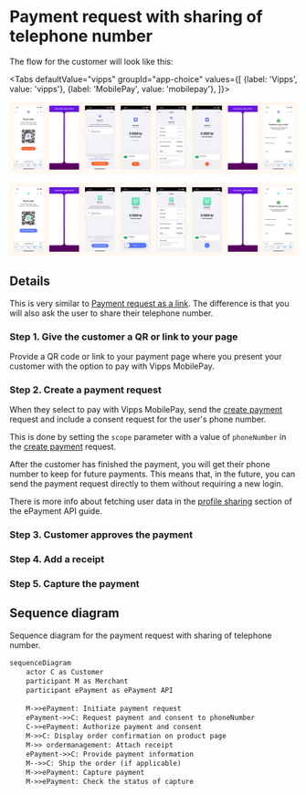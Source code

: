 <!-- START_METADATA
---
title: Vipps MobilePay payment request with sharing of telephone number
sidebar_label: Payment request with sharing of telephone number
sidebar_position: 53
hide_table_of_contents: false
pagination_next: null
pagination_prev: null
---

import ApiSchema from '@theme/ApiSchema';
import Tabs from '@theme/Tabs';
import TabItem from '@theme/TabItem';

import AUTHORIZEPAYMENT from '../_common/_customer_authorizes_epayment.md'
import ATTACHRECEIPT from '../_common/_attach_receipt.md'
import FULLCAPTURE from '../_common/_full_capture.md'
END_METADATA -->

# Payment request with sharing of telephone number

The flow for the customer will look like this:

<Tabs
defaultValue="vipps"
groupId="app-choice"
values={[
{label: 'Vipps', value: 'vipps'},
{label: 'MobilePay', value: 'mobilepay'},
]}>
<TabItem value="vipps">

![Vipps payment request landing page flow with userinfo](images/payment-request-with-sharing-phone-number-vipps.png)

</TabItem>
<TabItem value="mobilepay">

![MobilePay payment request landing page flow with userinfo](images/payment-request-with-sharing-phone-number-mobilepay.png)

</TabItem>
</Tabs>

## Details

This is very similar to [Payment request as a link](payment-sent-as-link.md).
The difference is that you will also ask the user to share their telephone number.

### Step 1. Give the customer a QR or link to your page

Provide a QR code or link to your payment page where you present your customer with the option to pay with Vipps MobilePay.

### Step 2. Create a payment request

When they select to pay with Vipps MobilePay, send the [create payment](https://developer.vippsmobilepay.com/api/epayment#tag/CreatePayments) request and include a consent request for the user's phone number.

This is done by setting the `scope` parameter with a value of `phoneNumber` in the
[create payment](https://developer.vippsmobilepay.com/api/epayment#tag/CreatePayments) request.

After the customer has finished the payment, you will get their phone number to keep for future payments. This means that, in the future, you can send the payment request directly to them without requiring a new login.

There is more info about fetching user data in the
[profile sharing](https://developer.vippsmobilepay.com/docs/APIs/epayment-api/features/profile-sharing/)
section of the ePayment API guide.

### Step 3. Customer approves the payment

<AUTHORIZEPAYMENT />


### Step 4. Add a receipt

<ATTACHRECEIPT />

### Step 5. Capture the payment

<FULLCAPTURE />

## Sequence diagram

Sequence diagram for the payment request with sharing of telephone number.

``` mermaid
sequenceDiagram
    actor C as Customer
    participant M as Merchant
    participant ePayment as ePayment API
    
    M->>ePayment: Initiate payment request
    ePayment->>C: Request payment and consent to phoneNumber
    C->>ePayment: Authorize payment and consent
    M->>C: Display order confirmation on product page
    M->> ordermanagement: Attach receipt
    ePayment->>C: Provide payment information
    M-->>C: Ship the order (if applicable)
    M->>ePayment: Capture payment 
    M->>ePayment: Check the status of capture
```
